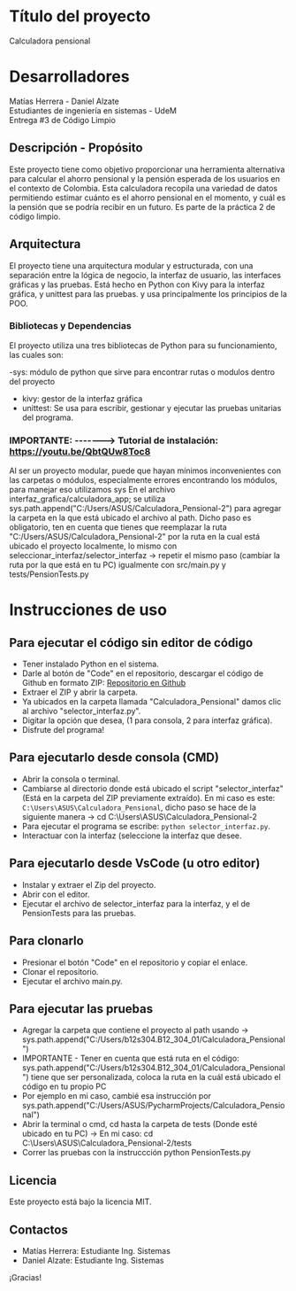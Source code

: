 # Título del proyecto
Calculadora pensional

# Desarrolladores
Matías Herrera - Daniel Alzate   
Estudiantes de ingeniería en sistemas - UdeM  
Entrega #3 de Código Limpio

## Descripción - Propósito
Este proyecto tiene como objetivo proporcionar una herramienta alternativa para calcular el ahorro pensional y la pensión esperada de los usuarios en el contexto de Colombia. Esta calculadora recopila una variedad de datos permitiendo estimar cuánto es el ahorro pensional en el momento, y cuál es la pensión que se podría recibir en un futuro. Es parte de la práctica 2 de código limpio.

## Arquitectura
El proyecto tiene una arquitectura modular y estructurada, con una separación entre la lógica de negocio, la interfaz de usuario, las interfaces gráficas y las pruebas. Está hecho en Python con Kivy para la interfaz gráfica, y unittest para las pruebas. y usa principalmente los principios de la POO.

### Bibliotecas y Dependencias
El proyecto utiliza una tres bibliotecas de Python para su funcionamiento, las cuales son:

-sys: módulo de python que sirve para encontrar rutas o modulos dentro del proyecto
- kivy: gestor de la interfaz gráfica
- unittest: Se usa para escribir, gestionar y ejecutar las pruebas unitarias del programa.



### IMPORTANTE:  -------> Tutorial de instalación: https://youtu.be/QbtQUw8Toc8
Al ser un proyecto modular, puede que hayan mínimos inconvenientes con las carpetas o módulos, especialmente errores encontrando los módulos, para manejar eso utilizamos sys
En el archivo interfaz_grafica/calculadora_app; se utiliza sys.path.append("C:/Users/ASUS/Calculadora_Pensional-2") para agregar la carpeta en la que está ubicado el archivo al path.
Dicho paso es obligatorio, ten en cuenta que tienes que reemplazar la ruta "C:/Users/ASUS/Calculadora_Pensional-2" por la ruta en la cual está ubicado el proyecto localmente, lo mismo con seleccionar_interfaz/selector_interfaz -> repetir el mismo paso (cambiar la ruta por la que está en tu PC) igualmente con src/main.py y tests/PensionTests.py



# Instrucciones de uso
## Para ejecutar el código sin editor de código
- Tener instalado Python en el sistema.
- Darle al botón de "Code" en el repositorio, descargar el código de Github en formato ZIP: [Repositorio en Github](https://github.com/TartarusBoss/Calculadora_Pensional.git)
- Extraer el ZIP y abrir la carpeta.
- Ya ubicados en la carpeta llamada "Calculadora_Pensional" damos clic al archivo "selector_interfaz.py".
- Digitar la opción que desea, (1 para consola, 2 para interfaz gráfica).
- Disfrute del programa!

## Para ejecutarlo desde consola (CMD)
- Abrir la consola o terminal.
- Cambiarse al directorio donde está ubicado el script "selector_interfaz" (Está en la carpeta del ZIP previamente extraído). En mi caso es este: `C:\Users\ASUS\Calculadora_Pensional`,
dicho paso se hace de la siguiente manera -> cd C:\Users\ASUS\Calculadora_Pensional-2
- Para ejecutar el programa se escribe: `python selector_interfaz.py`.
- Interactuar con la interfaz (seleccione la interfaz que desee.

## Para ejecutarlo desde VsCode (u otro editor)
- Instalar y extraer el Zip del proyecto.
- Abrir con el editor.
- Ejecutar el archivo de selector_interfaz para la interfaz, y el de PensionTests para las pruebas.

## Para clonarlo
- Presionar el botón "Code" en el repositorio y copiar el enlace.
- Clonar el repositorio.
- Ejecutar el archivo main.py.

## Para ejecutar las pruebas
- Agregar la carpeta que contiene el proyecto al path usando -> sys.path.append("C:/Users/b12s304.B12_304_01/Calculadora_Pensional") 
- IMPORTANTE - Tener en cuenta que está ruta en el código: sys.path.append("C:/Users/b12s304.B12_304_01/Calculadora_Pensional") tiene que
ser personalizada, coloca la ruta en la cuál está ubicado el código en tu propio PC
- Por ejemplo en mi caso, cambié esa instrucción por sys.path.append("C:/Users/ASUS/PycharmProjects/Calculadora_Pensional")
- Abrir la terminal o cmd, cd hasta la carpeta de tests (Donde esté ubicado en tu PC) -> En mi caso: cd C:\Users\ASUS\Calculadora_Pensional-2/tests
- Correr las pruebas con la instruccción python PensionTests.py

## Licencia
Este proyecto está bajo la licencia MIT.

## Contactos
- Matías Herrera: Estudiante Ing. Sistemas
- Daniel Alzate: Estudiante Ing. Sistemas

¡Gracias!
